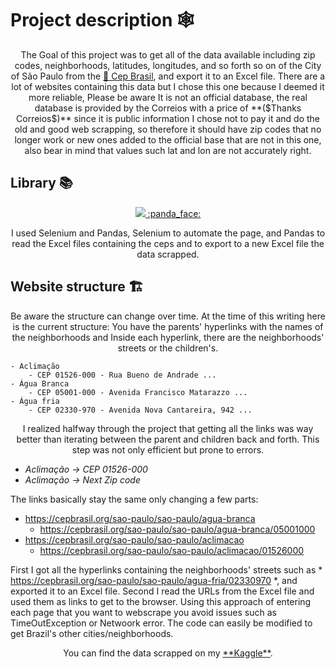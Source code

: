 # Project description :spider_web:
<p align="center">The Goal of this project was to get all of the data available including zip codes, neighborhoods, latitudes, longitudes, and so forth so on of the City of São Paulo from the <a href="https://cepbrasil.org/">🔗 Cep Brasil</a>, and export it to an Excel file. There are a lot of websites containing this data but I chose this one because I deemed it more reliable, Please be aware It is not an official database, the real database is provided by the Correios with a price of **($Thanks Correios$)** since it is public information I chose not to pay it and do the old and good web scrapping, so therefore it should have zip codes that no longer work or new ones added to the official base that are not in this one, also bear in mind that values such lat and lon are not accurately right.</p>

## Library :books:
<p align="center">
  <a href="https://skillicons.dev">
    <img src="https://skillicons.dev/icons?i=selenium" />
    :panda_face:
  </a>
</p>

<p align="center">I used Selenium and Pandas, Selenium to automate the page, and Pandas to read the Excel files containing the ceps and to export to a new Excel file the data scrapped.</p>

## Website structure :building_construction:	

<p align="center">
  Be aware the structure can change over time.
  At the time of this writing here is the current structure:
  You have the parents' hyperlinks with the names of the neighborhoods and 
  Inside each hyperlink, there are the neighborhoods' streets or the children's.
</p>
  
    - Aclimação
        - CEP 01526-000 - Rua Bueno de Andrade ...
    - Água Branca
        - CEP 05001-000 - Avenida Francisco Matarazzo ...
    - Água fria
        - CEP 02330-970 - Avenida Nova Cantareira, 942 ...
      
  <p align="center">
  I realized halfway through the project that getting all the links was way better than iterating between the parent and children back and forth.
  This step was not only efficient but prone to errors.
  
  - *Aclimação -> CEP 01526-000* 
  - *Aclimação -> Next Zip code* 
  
  The links basically stay the same only changing a few parts:
  - https://cepbrasil.org/sao-paulo/sao-paulo/agua-branca
     - https://cepbrasil.org/sao-paulo/sao-paulo/agua-branca/05001000
  - https://cepbrasil.org/sao-paulo/sao-paulo/aclimacao
     - https://cepbrasil.org/sao-paulo/sao-paulo/aclimacao/01526000
      
  First I got all the hyperlinks 
  containing the neighborhoods' streets such as * https://cepbrasil.org/sao-paulo/sao-paulo/agua-fria/02330970 *, and exported it to an Excel file.
  Second I read the URLs from the Excel file and used them as links to get to the browser. 
  Using this approach of entering each page that you want to webscrape you avoid issues such as TimeOutException or Netwoork error. 
  The code can easily be modified to get Brazil's other cities/neighborhoods.
</p>

<p align="center">You can find the data scrapped on my <a href="https://www.kaggle.com/datasets/mrlogicalwolverine/sp-data">**Kaggle**</a>.</p>

